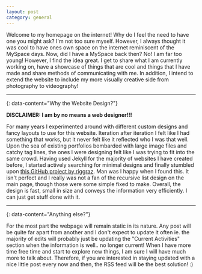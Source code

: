 ```yaml
---
layout: post
category: general
---
```

Welcome to my homepage on the internet! Why do I feel the need to have one you might ask? I'm not too sure myself. However, I always thought it was cool to have ones own space on the internet reminiscent of the MySpace days. Now, did I have a MySpace back then? No! I am far too young! However, I find the idea great. I get to share what I am currently working on, have a showcase of things that are cool and things that I have made and share methods of communicating with me. In addition, I intend to extend the website to include my more visually creative side from photography to videography!

---
{: data-content="Why the Website Design?"}

**DISCLAIMER: I am by no means a web designer!!!** 

For many years I experimented around with different custom designs and fancy layouts to use for this website. Iteration after iteration I felt like I had something that works, but it never felt like it reflected who I was that well. Upon the sea of existing portfolios bombarded with large image files and catchy tag lines, the ones I were designing felt like I was trying to fit into the same crowd. Having used Jekyll for the majority of websites I have created before, I started actively searching for minimal designs and finally stumbled upon [this GitHub project by riggraz](https://github.com/riggraz/no-style-please). Man was I happy when I found this. It isn't perfect and I really was not a fan of the recursive list design on the main page, though those were some simple fixed to make. Overall, the design is fast, small in size and conveys the information very efficiently. I can just get stuff done with it.

---
{: data-content="Anything else?"}

For the most part the webpage will remain static in its nature. Any post will be quite far apart from another and I don't expect to update it often ie. the majority of edits will probably just be updating the "Current Activities" section when the information is well.. no longer current! When I have more time free time and start to explore new things, I am sure I will have much more to talk about. Therefore, if you are interested in staying updated with a nice little post every now and then, the RSS feed will be the best solution! :)